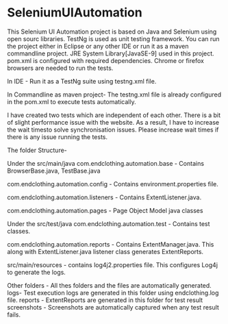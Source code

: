 # SeleniumUIAutomation

This Selenium UI Automation project is based on Java and Selenium using open sourc libraries. TestNg is used as unit testing framework.
You can run the project either in Eclipse or any other IDE or run it as a maven commandline project.
JRE System Library[JavaSE-9] used in this project. pom.xml is configured with required dependencies. Chrome or firefox browsers are needed to run the tests.

In IDE - Run it as a TestNg suite using testng.xml file. 

In Commandline as maven project- The testng.xml file is already configured in the pom.xml to execute tests automatically. 

I have created two tests which are independent of each other. There is a bit of slight performance issue with the website.
As a result, I have to increase the wait timesto solve synchronisation issues. Please increase wait times if there is any issue running the tests.

The folder Structure- 

Under the src/main/java
com.endclothing.automation.base - Contains BrowserBase.java, TestBase.java

com.endclothing.automation.config - Contains environment.properties file. 

com.endclothing.automation.listeners - Contains ExtentListener.java.

com.endclothing.automation.pages - Page Object Model java classes


Under the src/test/java
com.endclothing.automation.test - Contains test classes. 

com.endclothing.automation.reports - Contains ExtentManager.java. This along with ExtentListener.java listener class generates ExtentReports.

src/main/resources - contains log4j2.properties file. This configures Log4j to generate the logs.

Other folders - All thes folders and the files are automatically generated. 
logs- Test execution logs are generated in this folder using endclothing.log file. 
reports - ExtentReports are generated in this folder for test result
screenshots - Screenshots are automatically captured when any test result fails.





